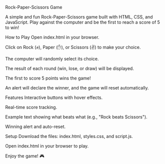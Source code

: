 Rock-Paper-Scissors Game

A simple and fun Rock-Paper-Scissors game built with HTML, CSS, and JavaScript. Play against the computer and be the first to reach a score of 5 to win!

How to Play
Open index.html in your browser.

Click on Rock (✊), Paper (✋), or Scissors (✌️) to make your choice.

The computer will randomly select its choice.

The result of each round (win, lose, or draw) will be displayed.

The first to score 5 points wins the game!

An alert will declare the winner, and the game will reset automatically.

Features
Interactive buttons with hover effects.

Real-time score tracking.

Example text showing what beats what (e.g., "Rock beats Scissors").

Winning alert and auto-reset.

Setup
Download the files: index.html, styles.css, and script.js.

Open index.html in your browser to play.

Enjoy the game! 🎮
